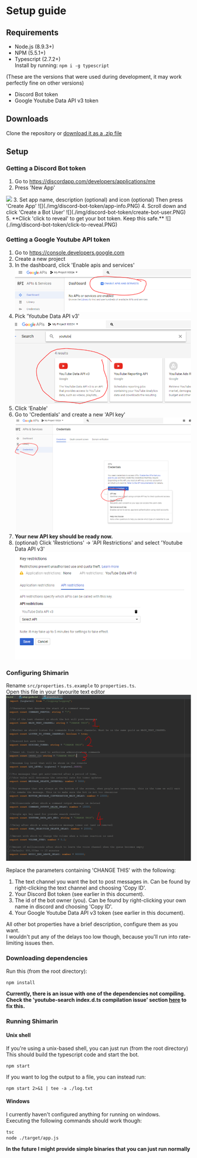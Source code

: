 # Setup guide

## Requirements

- Node.js (8.9.3+) 
- NPM (5.5.1+)
- Typescript (2.7.2+)  
Install by running: `npm i -g typescript`

(These are the versions that were used during development, it may work perfectly fine on other versions)

- Discord Bot token
- Google Youtube Data API v3 token

## Downloads
Clone the repository or [download it as a .zip file](https://github.com/Razacx/Shimarin/archive/master.zip)

## Setup

### Getting a Discord Bot token

1. Go to 
https://discordapp.com/developers/applications/me
2. Press 'New App' 
<img src="https://github.com/Razacx/Shimarin/blob/master/md/img/discord-bot-token/new-app.PNG" width="800">
3. Set app name, description (optional) and icon (optional)  
Then press 'Create App'
![](./img/discord-bot-token/app-info.PNG)
4. Scroll down and click 'Create a Bot User'
![](./img/discord-bot-token/create-bot-user.PNG)
5. **Click 'click to reveal' to get your bot token. Keep this safe.**
![](./img/discord-bot-token/click-to-reveal.PNG)

### Getting a Google Youtube API token

1. Go to 
https://console.developers.google.com
2. Create a new project
3. In the dashboard, click 'Enable apis and services'
![](./img/google-api-token/enable-apis-and-services.PNG)
4. Pick 'Youtube Data API v3'
![](./img/google-api-token/pick-service.PNG)
5. Click 'Enable'
6. Go to 'Credentials' and create a new 'API key'
![](./img/google-api-token/create-api-key-credentials.PNG)
7. **Your new API key should be ready now.** 
8. (optional) Click 'Restrictions' -> 'API Restrictions' and select 'Youtube Data API v3'
![](./img/google-api-token/api-restrictions.PNG)

### Configuring Shimarin

Rename `src/properties.ts.example` to `properties.ts`.  
Open this file in your favourite text editor
![](./img/properties/properties.PNG)

Replace the parameters containing 'CHANGE THIS' with the following:

1. The text channel you want the bot to post messages in. Can be found by right-clicking the text channel and choosing 'Copy ID'.
2. Your Discord Bot token (see earlier in this document).
3. The id of the bot owner (you). Can be found by right-clicking your own name in discord and choosing 'Copy ID'.
4. Your Google Youtube Data API v3 token (see earlier in this document).

All other bot properties have a brief description, configure them as you want.  
I wouldn't put any of the delays too low though, because you'll run into rate-limiting issues then.

### Downloading dependencies

Run this (from the root directory):
````
npm install
````

**Currently, there is an issue with one of the dependencies not compiling.  
Check the 'youtube-search index.d.ts compilation issue' section [here](./known-issues.md) to fix this.**

### Running Shimarin

#### Unix shell 
If you're using a unix-based shell, you can just run (from the root directory)   
This should build the typescript code and start the bot.  
````
npm start
````  


If you want to log the output to a file, you can instead run:  
````
npm start 2>&1 | tee -a ./log.txt
````

#### Windows

I currently haven't configured anything for running on windows.  
Executing the following commands should work though:

````
tsc
node ./target/app.js
````

**In the future I might provide simple binaries that you can just run normally**